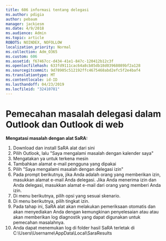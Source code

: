 ```yaml
---
title: 606 informasi tentang delegasi
ms.author: pdigia
author: pebaum
manager: jackiesm
ms.date: 4/9/2018
ms.audience: Admin
ms.topic: article
ROBOTS: NOINDEX, NOFOLLOW
localization_priority: Normal
ms.collection: Adm_O365
ms.custom: 606
ms.assetid: f67467cc-d434-41e1-847c-120412b12c3f
ms.openlocfilehash: 633fd9111cac64a8cb85db18d03968089bf2a128
ms.sourcegitcommit: 9d78905c512192ffc4675468abd2efc5f2e4baf4
ms.translationtype: MT
ms.contentlocale: id-ID
ms.lasthandoff: 04/23/2019
ms.locfileid: "32410781"
---
```

# <a name="troubleshooting-delegation-in-outlook-and-outlook-on-the-web"></a>Pemecahan masalah delegasi dalam Outlook dan Outlook di web

**Mengatasi masalah dengan alat SaRA:**

1. Download dan install SaRA alat dari sini
1. Pilih Outlook, lalu "Saya mengalami masalah dengan kalender saya"
1. Mengatakan ya untuk terkena mesin
1. Tambahkan alamat e-mail pengguna yang dipakai
1. Pilih "Saya mengalami masalah dengan delegasi izin"
1. Pada prompt berikutnya, jika Anda adalah orang yang memberikan izin, masukkan alamat e-mail Anda delegasi. Jika Anda menerima izin dan Anda delegasi, masukkan alamat e-mail dari orang yang memberi Anda izin.
1. Di menu berikutnya, pilih opsi yang sesuai skenario. 
1. Di menu berikutnya, pilih tingkat izin.
1. Pada tahap ini, SaRA alat akan melakukan pemeriksaan otomatis dan akan menyediakan Anda dengan kemungkinan penyelesaian atau atau akan memberikan log diagnostik yang dapat digunakan untuk pemecahan masalahnya.
1. Anda dapat menemukan log di folder hasil SaRA terletak di C:\Users\Username\AppData\Local\SaraResults